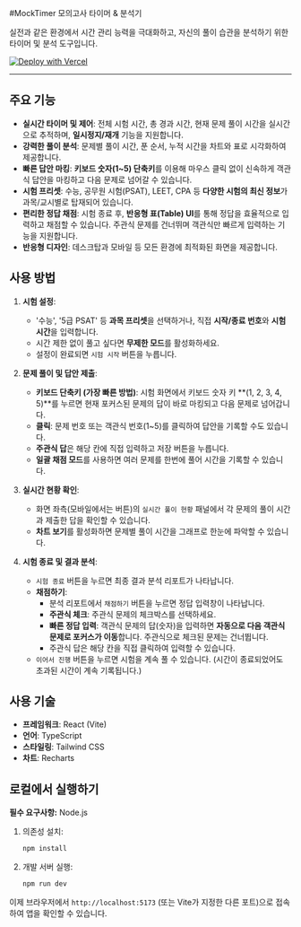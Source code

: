 #MockTimer 모의고사 타이머 & 분석기

실전과 같은 환경에서 시간 관리 능력을 극대화하고, 자신의 풀이 습관을 분석하기 위한 타이머 및 분석 도구입니다.

[![Deploy with Vercel](https://vercel.com/button)](https://www.mocktimer.kr)

---

## 주요 기능

- **실시간 타이머 및 제어**: 전체 시험 시간, 총 경과 시간, 현재 문제 풀이 시간을 실시간으로 추적하며, **일시정지/재개** 기능을 지원합니다.
- **강력한 풀이 분석**: 문제별 풀이 시간, 푼 순서, 누적 시간을 차트와 표로 시각화하여 제공합니다.
- **빠른 답안 마킹**: **키보드 숫자(1~5) 단축키**를 이용해 마우스 클릭 없이 신속하게 객관식 답안을 마킹하고 다음 문제로 넘어갈 수 있습니다.
- **시험 프리셋**: 수능, 공무원 시험(PSAT), LEET, CPA 등 **다양한 시험의 최신 정보**가 과목/교시별로 탑재되어 있습니다.
- **편리한 정답 채점**: 시험 종료 후, **반응형 표(Table) UI**를 통해 정답을 효율적으로 입력하고 채점할 수 있습니다. 주관식 문제를 건너뛰며 객관식만 빠르게 입력하는 기능을 지원합니다.
- **반응형 디자인**: 데스크탑과 모바일 등 모든 환경에 최적화된 화면을 제공합니다.


## 사용 방법

1.  **시험 설정**:
    -   '수능', '5급 PSAT' 등 **과목 프리셋**을 선택하거나, 직접 **시작/종료 번호**와 **시험 시간**을 입력합니다.
    -   시간 제한 없이 풀고 싶다면 **무제한 모드**를 활성화하세요.
    -   설정이 완료되면 `시험 시작` 버튼을 누릅니다.

2.  **문제 풀이 및 답안 제출**:
    -   **키보드 단축키 (가장 빠른 방법)**: 시험 화면에서 키보드 숫자 키 **(1, 2, 3, 4, 5)**를 누르면 현재 포커스된 문제의 답이 바로 마킹되고 다음 문제로 넘어갑니다.
    -   **클릭**: 문제 번호 또는 객관식 번호(1~5)를 클릭하여 답안을 기록할 수도 있습니다.
    -   **주관식 답**은 해당 칸에 직접 입력하고 저장 버튼을 누릅니다.
    -   **일괄 채점 모드**를 사용하면 여러 문제를 한번에 풀어 시간을 기록할 수 있습니다.

3.  **실시간 현황 확인**:
    -   화면 좌측(모바일에서는 버튼)의 `실시간 풀이 현황` 패널에서 각 문제의 풀이 시간과 제출한 답을 확인할 수 있습니다.
    -   **차트 보기**를 활성화하면 문제별 풀이 시간을 그래프로 한눈에 파악할 수 있습니다.

4.  **시험 종료 및 결과 분석**:
    -   `시험 종료` 버튼을 누르면 최종 결과 분석 리포트가 나타납니다.
    -   **채점하기**:
        -   분석 리포트에서 `채점하기` 버튼을 누르면 정답 입력창이 나타납니다.
        -   **주관식 체크**: 주관식 문제의 체크박스를 선택하세요.
        -   **빠른 정답 입력**: 객관식 문제의 답(숫자)을 입력하면 **자동으로 다음 객관식 문제로 포커스가 이동**합니다. 주관식으로 체크된 문제는 건너뜁니다.
        -   주관식 답은 해당 칸을 직접 클릭하여 입력할 수 있습니다.
    -   `이어서 진행` 버튼을 누르면 시험을 계속 풀 수 있습니다. (시간이 종료되었어도 초과된 시간이 계속 기록됩니다.)

## 사용 기술

- **프레임워크**: React (Vite)
- **언어**: TypeScript
- **스타일링**: Tailwind CSS
- **차트**: Recharts

## 로컬에서 실행하기

**필수 요구사항:** Node.js

1.  의존성 설치:
    ```bash
    npm install
    ```
2.  개발 서버 실행:
    ```bash
    npm run dev
    ```

이제 브라우저에서 `http://localhost:5173` (또는 Vite가 지정한 다른 포트)으로 접속하여 앱을 확인할 수 있습니다.
